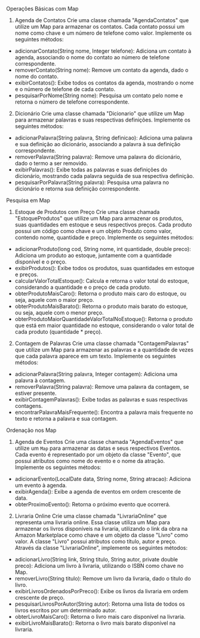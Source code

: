 Operações Básicas com Map
1. Agenda de Contatos
   Crie uma classe chamada "AgendaContatos" que utilize um Map para armazenar os contatos. Cada contato possui um nome como chave e um número de telefone como valor. Implemente os seguintes métodos:

- adicionarContato(String nome, Integer telefone): Adiciona um contato à agenda, associando o nome do contato ao número de telefone correspondente.
- removerContato(String nome): Remove um contato da agenda, dado o nome do contato.
- exibirContatos(): Exibe todos os contatos da agenda, mostrando o nome e o número de telefone de cada contato.
- pesquisarPorNome(String nome): Pesquisa um contato pelo nome e retorna o número de telefone correspondente.

2. Dicionário
   Crie uma classe chamada "Dicionario" que utilize um Map para armazenar palavras e suas respectivas definições. Implemente os seguintes métodos:

- adicionarPalavra(String palavra, String definicao): Adiciona uma palavra e sua definição ao dicionário, associando a palavra à sua definição correspondente.
- removerPalavra(String palavra): Remove uma palavra do dicionário, dado o termo a ser removido.
- exibirPalavras(): Exibe todas as palavras e suas definições do dicionário, mostrando cada palavra seguida de sua respectiva definição.
- pesquisarPorPalavra(String palavra): Pesquisa uma palavra no dicionário e retorna sua definição correspondente.

Pesquisa em Map
1. Estoque de Produtos com Preço
   Crie uma classe chamada "EstoqueProdutos" que utilize um Map para armazenar os produtos, suas quantidades em estoque e seus respectivos preços. Cada produto possui um código como chave e um objeto Produto como valor, contendo nome, quantidade e preço. Implemente os seguintes métodos:

- adicionarProduto(long cod, String nome, int quantidade, double preco): Adiciona um produto ao estoque, juntamente com a quantidade disponível e o preço.
- exibirProdutos(): Exibe todos os produtos, suas quantidades em estoque e preços.
- calcularValorTotalEstoque(): Calcula e retorna o valor total do estoque, considerando a quantidade e o preço de cada produto.
- obterProdutoMaisCaro(): Retorna o produto mais caro do estoque, ou seja, aquele com o maior preço.
- obterProdutoMaisBarato(): Retorna o produto mais barato do estoque, ou seja, aquele com o menor preço.
- obterProdutoMaiorQuantidadeValorTotalNoEstoque(): Retorna o produto que está em maior quantidade no estoque, considerando o valor total de cada produto (quantidade * preço).

2. Contagem de Palavras
   Crie uma classe chamada "ContagemPalavras" que utilize um Map para armazenar as palavras e a quantidade de vezes que cada palavra aparece em um texto. Implemente os seguintes métodos:

- adicionarPalavra(String palavra, Integer contagem): Adiciona uma palavra à contagem.
- removerPalavra(String palavra): Remove uma palavra da contagem, se estiver presente.
- exibirContagemPalavras(): Exibe todas as palavras e suas respectivas contagens.
- encontrarPalavraMaisFrequente(): Encontra a palavra mais frequente no texto e retorna a palavra e sua contagem.

Ordenação nos Map
1. Agenda de Eventos
   Crie uma classe chamada "AgendaEventos" que utilize um `Map` para armazenar as datas e seus respectivos Eventos. Cada evento é representado por um objeto da classe "Evento", que possui atributos como nome do evento e o nome da atração. Implemente os seguintes métodos:

- adicionarEvento(LocalDate data, String nome, String atracao): Adiciona um evento à agenda.
- exibirAgenda(): Exibe a agenda de eventos em ordem crescente de data.
- obterProximoEvento(): Retorna o próximo evento que ocorrerá.

2. Livraria Online
   Crie uma classe chamada "LivrariaOnline" que representa uma livraria online. Essa classe utiliza um Map para armazenar os livros disponíveis na livraria, utilizando o link da obra na Amazon Marketplace como chave e um objeto da classe "Livro" como valor. A classe "Livro" possui atributos como título, autor e preço. Através da classe "LivrariaOnline", implemente os seguintes métodos:

- adicionarLivro(String link, String titulo, String autor, private double preco): Adiciona um livro à livraria, utilizando o ISBN como chave no Map.
- removerLivro(String titulo): Remove um livro da livraria, dado o titulo do livro.
- exibirLivrosOrdenadosPorPreco(): Exibe os livros da livraria em ordem crescente de preço.
- pesquisarLivrosPorAutor(String autor): Retorna uma lista de todos os livros escritos por um determinado autor.
- obterLivroMaisCaro(): Retorna o livro mais caro disponível na livraria.
- exibirLivroMaisBarato(): Retorna o livro mais barato disponível na livraria.